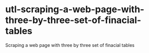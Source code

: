 # utl-scraping-a-web-page-with-three-by-three-set-of-finacial-tables
Scraping a web page with three by three set of finacial tables
